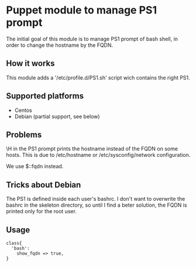 Puppet module to manage PS1 prompt
===

The initial goal of this module is to manage PS1 prompt of bash shell, in order to change the hostname by the FQDN.

How it works
---

This module adds a '/etc/profile.d/PS1.sh' script wich contains the right PS1.

Supported platforms
---

* Centos
* Debian (partial support, see below)

Problems
---

\H in the PS1 prompt prints the hostname instead of the FQDN on some hosts. This is due to /etc/hostname or /etc/sysconfig/network configuration.

We use $::fqdn instead.

Tricks about Debian
---

The PS1 is defined inside each user's bashrc. I don't want to overwrite the bashrc in the skeleton directory, so until I find a beter solution, the FQDN is printed only for the root user.

Usage
---

```puppet
class{
  'bash':
    show_fqdn => true,
}
```
